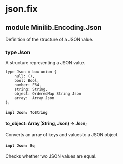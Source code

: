 # json.fix

## module Minilib.Encoding.Json

Definition of the structure of a JSON value.

### type Json

A structure representing a JSON value.

```
type Json = box union {
    null: (),
    bool: Bool,
    number: F64,
    string: String,
    object: OrderedMap String Json,
    array:  Array Json
};
```
#### `impl Json: ToString`

#### to_object: Array (String, Json) -> Json;

Converts an array of keys and values to a JSON object.

#### `impl Json: Eq`

Checks whether two JSON values are equal.

